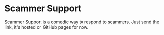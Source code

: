 # **Scammer Support**

Scammer Support is a comedic way to respond to scammers. Just send the link, it's hosted on GitHub pages for now.
